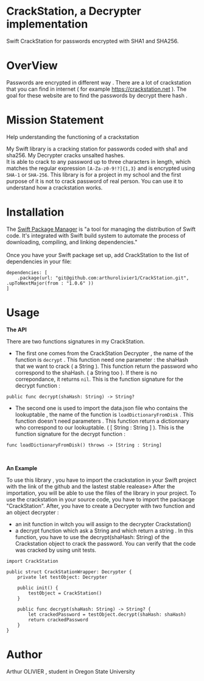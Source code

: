 # CrackStation, a Decrypter implementation

Swift CrackStation for passwords encrypted with SHA1 and SHA256.

# OverView 

Passwords are encrypted in different way . There are a lot of crackstation that you can find in internet ( for example https://crackstation.net ). The goal for these website are to find the passwords by decrypt there hash  .

# Mission Statement 

Help understanding the functioning of a crackstation

My Swift library is a cracking station for passwords coded with sha1 and sha256. My Decrypter cracks unsalted hashes. <br/>
It is able to crack to any password up to three characters in length, which matches the regular expression `[A-Za-z0-9!?]{1,3}` and is encrypted 
using `SHA-1` or `SHA-256`.
This library is for a project in my school and the first purpose of it is not to crack password of real person.
You can use it to understand how a crackstation works.

# Installation 

The  [Swift Package Manager](https://www.swift.org/package-manager)  is "a tool for managing the distribution of Swift code. It's integrated with Swift build system to automate the process of downloading, compiling, and linking dependencies."
<br/>
<br/>
Once you have your Swift package set up, add CrackStation to the list of dependencies in your file:

```
dependencies: [
    .package(url: "git@github.com:arthurolivier1/CrackStation.git", .upToNextMajor(from : "1.0.6" ))
]
```

# Usage

**The API**<br/>

There are two functions signatures in my CrackStation. 
* The first one comes from the CrackStation Decrypter , the name of the function is `decrypt` .
This function need one parameter : the shaHash that we want to crack ( a String ).
This function return the password who correspond to the shaHash. ( a String too ). If there is no correpondance, it returns `nil`.
This is the function signature for the decrypt function :
```
public func decrypt(shaHash: String) -> String?
```

* The second one is used to import the data.json file who contains the lookuptable , the name of the function is `loadDictionaryFromDisk` .
This function doesn't need parameters .
This function return a dictionnary who correspond to our lookuptable. ( [ String : String ] ). 
This is the function signature for the decrypt function :
```
func loadDictionaryFromDisk() throws -> [String : String]
```
<br/>

**An Example**<br/>

To use this library , you have to import the crackstation in your Swift project with the link of the github and the lastest stable realease> 
After the importation, you will be able to use the files of the library in your project.
To use the crackstation in your source code, you have to import the packacge "CrackStation". 
After, you have to create a Decrypter with two function and an object decrypter :
- an init function in witch you will assign to the decrypter Crackstation()
- a decrypt function which ask a String and which return a string . In this function, you have to use the decrypt(shaHash: String) of the Crackstation 
object to crack the password.
You can verify that the code was cracked by using unit tests.
```
import CrackStation

public struct CrackStationWrapper: Decrypter {
    private let testObject: Decrypter

    public init() {
        testObject = CrackStation()
    }

    public func decrypt(shaHash: String) -> String? {
        let crackedPassword = testObject.decrypt(shaHash: shaHash)
        return crackedPassword
    }
}
```

# Author 

Arthur OLIVIER , student in Oregon State University







